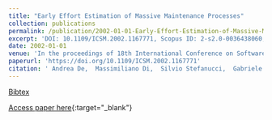 ```yaml
---
title: "Early Effort Estimation of Massive Maintenance Processes"
collection: publications
permalink: /publication/2002-01-01-Early-Effort-Estimation-of-Massive-Maintenance-Processes
excerpt: 'DOI: 10.1109/ICSM.2002.1167771, Scopus ID: 2-s2.0-0036438060, Cited by: 9'
date: 2002-01-01
venue: 'In the proceedings of 18th International Conference on Software Maintenance (ICSM 2002), Maintaining Distributed Heterogeneous Systems, 3-6 October 2002, Montreal, Quebec, Canada'
paperurl: 'https://doi.org/10.1109/ICSM.2002.1167771'
citation: ' Andrea De,  Massimiliano Di,  Silvio Stefanucci,  Gabriele Venturi, &quot;Early Effort Estimation of Massive Maintenance Processes.&quot; In the proceedings of 18th International Conference on Software Maintenance (ICSM 2002), Maintaining Distributed Heterogeneous Systems, 3-6 October 2002, Montreal, Quebec, Canada, 2002.'
---
```

[Bibtex](https://dblp.org/rec/bib/conf/icsm/LuciaPSV02)

[Access paper here](https://doi.org/10.1109/ICSM.2002.1167771){:target="_blank"}
